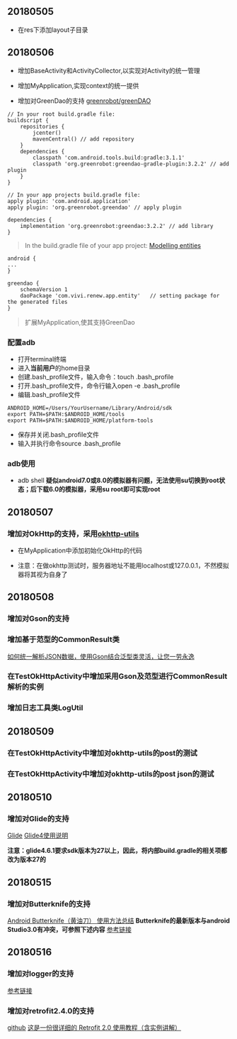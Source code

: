 ## 20180505
+ 在res下添加layout子目录

## 20180506
+ 增加BaseActivity和ActivityCollector,以实现对Activity的统一管理
+ 增加MyApplication,实现context的统一提供

+ 增加对GreenDao的支持
[greenrobot/greenDAO](https://github.com/greenrobot/greenDAO#add-greendao-to-your-project)
```
// In your root build.gradle file:
buildscript {
    repositories {
        jcenter()
        mavenCentral() // add repository
    }
    dependencies {
        classpath 'com.android.tools.build:gradle:3.1.1'
        classpath 'org.greenrobot:greendao-gradle-plugin:3.2.2' // add plugin
    }
}

// In your app projects build.gradle file:
apply plugin: 'com.android.application'
apply plugin: 'org.greenrobot.greendao' // apply plugin

dependencies {
    implementation 'org.greenrobot:greendao:3.2.2' // add library
}
```

> In the build.gradle file of your app project:
[Modelling entities](http://greenrobot.org/greendao/documentation/modelling-entities/)
```
android {
...
}

greendao {
    schemaVersion 1
    daoPackage 'com.vivi.renew.app.entity'   // setting package for the generated files
}
```

> 扩展MyApplication,使其支持GreenDao

### 配置adb
+ 打开terminal终端
+ 进入**当前用户**的home目录
+ 创建.bash_profile文件，输入命令：touch .bash_profile
+ 打开.bash_profile文件，命令行输入open -e .bash_profile
+ 编辑.bash_profile文件

```
ANDROID_HOME=/Users/YourUsername/Library/Android/sdk
export PATH=$PATH:$ANDROID_HOME/tools
export PATH=$PATH:$ANDROID_HOME/platform-tools
```

+ 保存并关闭.bash_profile文件
+ 输入并执行命令source .bash_profile

### adb使用

+ adb shell
**疑似android7.0或8.0的模拟器有问题，无法使用su切换到root状态；后下载6.0的模拟器，采用su root即可实现root**

## 20180507

### 增加对OkHttp的支持，采用[okhttp-utils](https://github.com/hongyangAndroid/okhttputils)
+ 在MyApplication中添加初始化OkHttp的代码

+ 注意：在做okhttp测试时，服务器地址不能用localhost或127.0.0.1，不然模拟器将其视为自身了

## 20180508

### 增加对Gson的支持

### 增加基于范型的CommonResult类
[如何统一解析JSON数据，使用Gson结合泛型类灵活，让您一劳永逸](https://blog.csdn.net/liu_guizhou/article/details/53366063)

### 在TestOkHttpActivity中增加采用Gson及范型进行CommonResult解析的实例

### 增加日志工具类LogUtil

## 20180509

### 在TestOkHttpActivity中增加对okhttp-utils的post的测试

### 在TestOkHttpActivity中增加对okhttp-utils的post json的测试

## 20180510

### 增加对Glide的支持
[Glide](https://github.com/bumptech/glide)
[Glide4使用说明](https://blog.csdn.net/u013320868/article/details/78839875)

**注意：glide4.6.1要求sdk版本为27以上，因此，将内部build.gradle的相关项都改为版本27的**

## 20180515

### 增加对Butterknife的支持
[Android Butterknife（黄油刀） 使用方法总结](https://blog.csdn.net/donkor_/article/details/77879630)
**Butterknife的最新版本与android Studio3.0有冲突，可参照下述内容**
[参考链接](https://blog.csdn.net/p576518762/article/details/78356137)

## 20180516

### 增加对logger的支持
[参考链接](https://github.com/orhanobut/logger)

### 增加对retrofit2.4.0的支持
[github](https://github.com/square/retrofit)
[这是一份很详细的 Retrofit 2.0 使用教程（含实例讲解）](https://blog.csdn.net/carson_ho/article/details/73732076)
